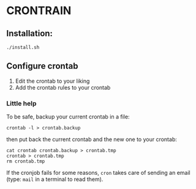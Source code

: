 # CRONTRAIN

## Installation:

```
./install.sh
```


## Configure crontab

1. Edit the crontab to your liking
2. Add the crontab rules to your crontab

### Little help

To be safe, backup your current crontab in a file:
```
crontab -l > crontab.backup
```

then put back the current crontab and the new one to your crontab:

```
cat crontab crontab.backup > crontab.tmp
crontab > crontab.tmp
rm crontab.tmp
```

If the cronjob fails for some reasons, ```cron``` takes care of sending an email (type: ```mail``` in a terminal to read them).
